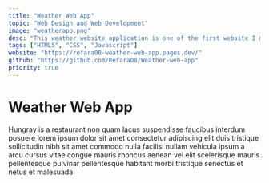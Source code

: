 ```yaml
---
title: "Weather Web App"
topic: "Web Design and Web Development"
image: "weatherapp.png"
desc: "This weather website application is one of the first website I made when I was in the early stages of learning HTML, CSS, and Javascript. The development of this weather web app uses the openweathermap API, and the unsplash API. The way this website works is that at first the website will ask for permission from the user to get the user's location information for auto-detection of the weather at the user's location, if allowed, the website will update the local weather data, and background images related to the user's location. In addition, on this website, users can also search for weather information in any location by searching in the 'search' column, after having the desired location the website will update the weather data and background images that are appropriate or related to the desired location."
tags: ["HTML5", "CSS", "Javascript"]
website: "https://refara08-weather-web-app.pages.dev/"
github: "https://github.com/Refara08/Weather-web-app"
priority: true
---
```


# Weather Web App

Hungray is a restaurant non quam lacus suspendisse faucibus interdum posuere lorem ipsum dolor sit amet consectetur adipiscing elit duis tristique sollicitudin nibh sit amet commodo nulla facilisi nullam vehicula ipsum a arcu cursus vitae congue mauris rhoncus aenean vel elit scelerisque mauris pellentesque pulvinar pellentesque habitant morbi tristique senectus et netus et malesuada
